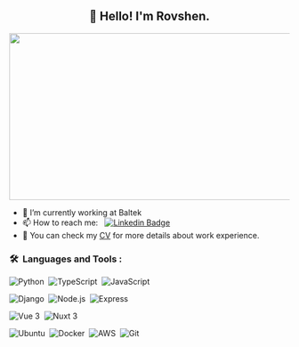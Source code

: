 <h2 align="center">👋 Hello! I'm Rovshen.</h2>
<p align="center"><img src="https://media.giphy.com/media/dWesBcTLavkZuG35MI/giphy.gif" width="600" height="300"  /></p>

- 🔭 I’m currently working at Baltek 
- 📫 How to reach me: &nbsp; [![Linkedin Badge](https://img.shields.io/badge/-Rovshen%20Tagangylyjov-blue?style=flat&logo=Linkedin&logoColor=white)](https://www.linkedin.com/in/rovshentagangylyjov)
- 📄 You can check my [CV](https://drive.google.com/file/d/1G_61DtS4x69FkZwNO926CK9BHDF9WE5m/view?usp=sharing) for more details about work experience.


### 🛠 &nbsp;Languages and Tools :

![Python](https://img.shields.io/badge/-Python-05122A?style=flat&logo=python)&nbsp;
![TypeScript](https://img.shields.io/badge/-TypeScript-05122A?style=flat&logo=typescript)&nbsp;
![JavaScript](https://img.shields.io/badge/-JavaScript-05122A?style=flat&logo=javascript)

![Django](https://img.shields.io/badge/-Django-05122A?style=flat&logo=django&logoColor=092E20)&nbsp;
![Node.js](https://img.shields.io/badge/-Node-05122A?style=flat&logo=node.js)&nbsp;
![Express](https://img.shields.io/badge/-Express-05122A?style=flat&logo=express)

![Vue 3](https://img.shields.io/badge/-Vue%203-05122A?style=flat&logo=vue.js)&nbsp;
![Nuxt 3](https://img.shields.io/badge/-Nuxt%203-05122A?style=flat&logo=nuxt.js)&nbsp;

![Ubuntu](https://img.shields.io/badge/-Ubuntu-05122A?style=flat&logo=ubuntu)&nbsp;
![Docker](https://img.shields.io/badge/-Docker-05122A?style=flat&logo=docker)&nbsp;
![AWS](https://img.shields.io/badge/-AWS-05122A?style=flat&logo=aws)&nbsp;
![Git](https://img.shields.io/badge/-Git-05122A?style=flat&logo=git)
